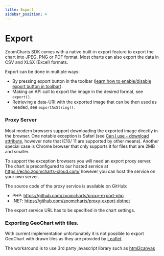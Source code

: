 ```yaml
---
title: Export
sidebar_position: 4
---
```


# Export

ZoomCharts SDK comes with a native built-in export feature to export the chart into JPEG, PNG or PDF format. Most charts can also export the data in CSV and XLSX (Excel) formats.

Export can be done in multiple ways:

- By pressing export button in the toolbar ([learn how to enable/disable export button in toolbar](google.com)).
- Making an API call to export the image in the desired format, see `export()`.
- Retrieving a data-URI with the exported image that can be then used as needed, see `exportAsString()`.

### Proxy Server

Most modern browsers support downloading the exported image directly in the browser. One notable exception is Safari (see [Can I use - download attribute](google.com), however note that IE10/ 11 are supported by other means). Another special case is Chrome browser that only supports it for files that are 2MB and smaller.

To support the exception browsers you will need an export proxy server. The chart is preconfigured to our hosted service at https://echo.zoomcharts-cloud.com/ however you can host the service on your own server.

The source code of the proxy service is available on GitHub:

- PHP: https://github.com/zoomcharts/proxy-export-php
- .NET: https://github.com/zoomcharts/proxy-export-dotnet

The export service URL has to be specified in the chart settings.

### Exporting GeoChart with tiles.

With current implementation unfortunately it is not possible to export GeoChart with drawn tiles as they are provided by [Leaflet](https://leafletjs.com/).

The workaround is to use 3rd party javascript library such as [html2canvas](https://html2canvas.hertzen.com/)

